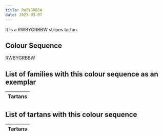 ```yaml
---
title: RWBYGRBBW
date: 2023-03-07
---
```

<no value>

It is a RWBYGRBBW stripes tartan.


## Colour Sequence
RWBYGRBBW

## List of families with this colour sequence as an exemplar

| Tartans |
|---------------|


## List of tartans with this colour sequence

| Tartans |
|---------------|
